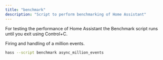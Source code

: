 ```yaml
---
title: "benchmark"
description: "Script to perform benchmarking of Home Assistant"
---
```


For testing the performance of Home Assistant the Benchmark script runs until you exit using Control+C.

Firing and handling of a million events.

```bash
hass --script benchmark async_million_events
```
